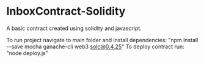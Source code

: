 # InboxContract-Solidity
A basic contract created using solidity and javascript.

To run project navigate to main folder and install dependencies: "npm install --save mocha ganache-cli web3 solc@0.4.25"
To deploy contract run: "node deploy.js"
